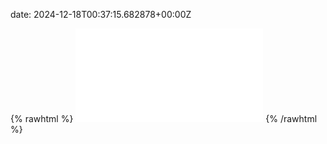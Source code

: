 date: 2024-12-18T00:37:15.682878+00:00Z


{% rawhtml %}
<embed src="./hidewall.io-http.html" type="text/html">
{% /rawhtml %}